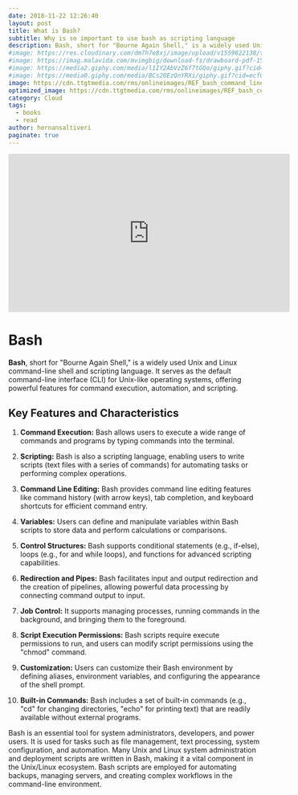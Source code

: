 ```yaml
---
date: 2018-11-22 12:26:40
layout: post
title: What is Bash?
subtitle: Why is so important to use bash as scripting language 
description: Bash, short for "Bourne Again Shell," is a widely used Unix and Linux command-line shell and scripting language...
#image: https://res.cloudinary.com/dm7h7e8xj/image/upload/v1559822138/theme9_v273a9.jpg
#image: https://imag.malavida.com/mvimgbig/download-fs/drawboard-pdf-15322-5.jpg
#image: https://media2.giphy.com/media/l1IY2AbVzZ6f7tGQo/giphy.gif?cid=ecf05e47c46f4c993306fa86540461d15f358257b387d43f&rid=giphy.gif
#image: https://media0.giphy.com/media/BCs20EzQnYRXi/giphy.gif?cid=ecf05e47f232b1b79d83818de57145545e1c0893e38473eb&rid=giphy.gif
image: https://cdn.ttgtmedia.com/rms/onlineimages/REF_bash_command_line_3.jpg
optimized_image: https://cdn.ttgtmedia.com/rms/onlineimages/REF_bash_command_line_3.jpg
category: Cloud
tags:
  - books
  - read
author: hernansaltiveri
paginate: true
---
```


<iframe width="560" height="315" src="https://www.youtube.com/embed/I4EWvMFj37g?si=beicPp-mEqcgDn2p" title="YouTube video player" frameborder="0" allow="accelerometer; autoplay; clipboard-write; encrypted-media; gyroscope; picture-in-picture; web-share" allowfullscreen></iframe>

# Bash

**Bash**, short for "Bourne Again Shell," is a widely used Unix and Linux command-line shell and scripting language. It serves as the default command-line interface (CLI) for Unix-like operating systems, offering powerful features for command execution, automation, and scripting.

## Key Features and Characteristics

1. **Command Execution:** Bash allows users to execute a wide range of commands and programs by typing commands into the terminal.

2. **Scripting:** Bash is also a scripting language, enabling users to write scripts (text files with a series of commands) for automating tasks or performing complex operations.

3. **Command Line Editing:** Bash provides command line editing features like command history (with arrow keys), tab completion, and keyboard shortcuts for efficient command entry.

4. **Variables:** Users can define and manipulate variables within Bash scripts to store data and perform calculations or comparisons.

5. **Control Structures:** Bash supports conditional statements (e.g., if-else), loops (e.g., for and while loops), and functions for advanced scripting capabilities.

6. **Redirection and Pipes:** Bash facilitates input and output redirection and the creation of pipelines, allowing powerful data processing by connecting command output to input.

7. **Job Control:** It supports managing processes, running commands in the background, and bringing them to the foreground.

8. **Script Execution Permissions:** Bash scripts require execute permissions to run, and users can modify script permissions using the "chmod" command.

9. **Customization:** Users can customize their Bash environment by defining aliases, environment variables, and configuring the appearance of the shell prompt.

10. **Built-in Commands:** Bash includes a set of built-in commands (e.g., "cd" for changing directories, "echo" for printing text) that are readily available without external programs.

Bash is an essential tool for system administrators, developers, and power users. It is used for tasks such as file management, text processing, system configuration, and automation. Many Unix and Linux system administration and deployment scripts are written in Bash, making it a vital component in the Unix/Linux ecosystem. Bash scripts are employed for automating backups, managing servers, and creating complex workflows in the command-line environment.
